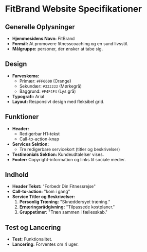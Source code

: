 # FitBrand Website Specifikationer

## Generelle Oplysninger
- **Hjemmesidens Navn:** FitBrand
- **Formål:** At promovere fitnesscoaching og en sund livsstil.
- **Målgruppe:** personer, der ønsker at tabe sig.

## Design
- **Farveskema:**
  - Primær: `#FF6600` (Orange)
  - Sekundær: `#333333` (Mørkegrå)
  - Baggrund: `#F4F4F4` (Lys grå)
- **Typografi:** Arial
- **Layout:** Responsivt design med fleksibel grid.

## Funktioner
- **Header:**
  - Redigerbar H1-tekst
  - Call-to-action-knap
- **Services Sektion:**
  - Tre redigerbare servicekort (titler og beskrivelser)
- **Testimonials Sektion:** Kundeudtalelser vises.
- **Footer:** Copyright-information og links til sociale medier.

## Indhold
- **Header Tekst:** "Forbedr Din Fitnessrejse"
- **Call-to-action:** "kom i gang"
- **Service Titler og Beskrivelser:**
  1. **Personlig Træning:** "Skræddersyet træning."
  2. **Ernæringsrådgivning:** "Tilpassede kostplaner."
  3. **Gruppetimer:** "Træn sammen i fællesskab."

## Test og Lancering
- **Test:** Funktionalitet.
- **Lancering:** Forventes om 4 uger.
